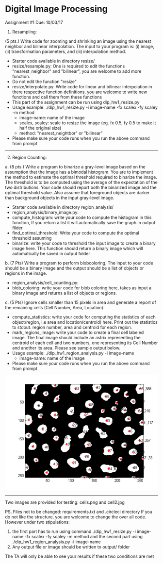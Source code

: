 # Digital Image Processing 
Assignment #1
Due: 10/03/17

1. Resampling:

(5 pts.) Write code for zooming and shrinking an image using the nearest neighbor and bilinear interpolation. The input to your program is: (i) image, (ii) transformation parameters, and (iii) interpolation method.
 
  - Starter code available in directory resize/      
  - resize/resample.py: One is required to edit the functions "nearest_neighbor" and "bilinear", you are welcome to add more       function. 
  - Do not edit the function "resize"
  - resize/interpolate.py: Write code for linear and bilinear interpolation in there respective function definitions, you are welcome to write new functions and call them from these functions
  - This part of the assignment can be run using dip_hw1_resize.py
  - Usage example: ./dip_hw1_resize.py -i image-name -fx scalex -fy scaley -m method
    - image-name: name of the image
    - scalex, scaley: scale to resize the image (eg. fx 0.5, fy 0.5 to make it half the original size)
    - method: "nearest_neightbor" or "bilinear" 
  - Please make sure your code runs when you run the above command from prompt
-------------
2. Region Counting:

 a. (8 pts.) Write a program to binarize a gray-level image based on the assumption that the image has a bimodal histogram.  You are to implement the method to estimate the optimal threshold required to binarize the image. The threshold is to be computed using the average of the expectation of the two distributions. Your code should report both the binarized image and the optimal threshold value. Also assume that foreground objects are darker than background objects in the input gray-level image.
 - Starter code available in directory region_analysis/   
 - region_analysis/binary_image.py:
  - compute_histogram: write your code to compute the histogram in this function, If you return a list it will automatically save the graph in output filder
  - find_optimal_threshold: Write your code to compute the optimal threshold assuming
  - binarize: write your code to threshold the input image to create a binary image here. This function should return a binary image which will automatically be saved in output folder  
  
 b. (7 Pts) Write a program to perform blobcoloring. The input to your code should be a binary image and the output should be a list of objects or regions in the image. 
 - region_analysis/cell_counting.py:
  - blob_coloring: write your code for blob coloring here, takes as input a binary image and returns a list of objects or regions.
  
 c. (5 Pts) Ignore cells smaller than 15 pixels in area and generate a report of the remaining cells (Cell Number, Area, Location). 
  - compute_statistics: write your code for computing the statistics of each object/region, i.e area and location(centroid) here.
  Print out the statistics to stdout. region number, area and centroid for each region. 
  - mark_regions_image: write your code to create a final cell labeled image. The final image should include an astrix representing the centroid of each cell and two numbers, one representing its Cell Number and another its area. Please see sample output below.
  - Usage example: ./dip_hw1_region_analysis.py -i image-name
    - image-name: name of the image    
  - Please make sure your code runs when you run the above command from prompt
  
  ![Alt text](result.png?raw=true "Sample output")
  
----------------------
  
Two images are provided for testing: cells.png and cell2.jpg
  
PS. Files not to be changed: requirements.txt and .circleci directory
If you do not like the structure, you are welcome to change the over all code. 
However under two stipulations:
1. the first part has to run using command
 ./dip_hw1_resize.py -i image-name -fx scalex -fy scaley -m method
  and the second part using
  ./dip_hw1_region_analysis.py -i image-name  
2. Any output file or image should be written to output/ folder

The TA will only be able to see your results if these two conditions are met




  

 



